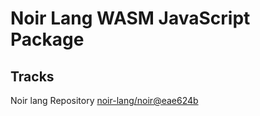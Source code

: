 # Noir Lang WASM JavaScript Package

## Tracks
Noir lang Repository [noir-lang/noir@eae624b](https://github.com/noir-lang/noir/tree/eae624bc68c41c97199580e41d83f69af5cd0c52)